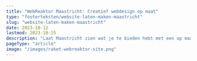 ```yaml
---
title: "WebReaktor Maastricht: Creatief webdesign op maat"
type: "footerteksten/website-laten-maken-maastricht"
slug: "website-laten-maken-maastricht"
date: 2023-10-12
lastmod: 2023-10-15
description: "Laat Maastricht zien wat je te bieden hebt met een op maat gemaakte website van WebReaktor. Modern, professioneel en klaar voor succes."
pageType: "article"
image: "/images/raket-webreaktor-site.png"
---
```



